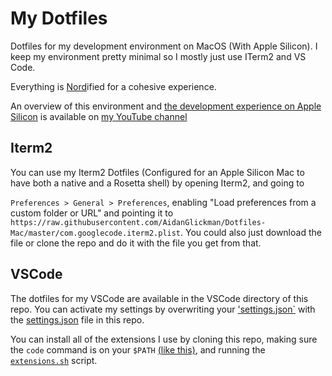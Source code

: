 # My Dotfiles
Dotfiles for my development environment on MacOS (With Apple Silicon). I keep my environment pretty minimal so I mostly just use ITerm2 and VS Code.

Everything is [Nord](https://www.nordtheme.com)ified for a cohesive experience.

An overview of this environment and [the development experience on Apple Silicon](https://www.youtube.com/watch?v=WIgOe95P-nI&lc=Ugxupc93CpcOKS2VrSt4AaABAg) is available on [my YouTube channel](https://www.youtube.com/channel/UC4sLvmZVtLhQag4DVqgPQmw)

## Iterm2
You can use my Iterm2 Dotfiles (Configured for an Apple Silicon Mac to have both a native and a Rosetta shell) by opening Iterm2, and going to 

`Preferences > General > Preferences`, enabling "Load preferences from a custom folder or URL" and pointing it to `https://raw.githubusercontent.com/AidanGlickman/Dotfiles-Mac/master/com.googlecode.iterm2.plist`. You could also just download the file or clone the repo and do it with the file you get from that.

## VSCode

The dotfiles for my VSCode are available in the VSCode directory of this repo. You can activate my settings by overwriting your ['settings.json`](https://code.visualstudio.com/docs/getstarted/settings) with the [settings.json](./vscode/settings.json) file in this repo.

You can install all of the extensions I use by cloning this repo, making sure the `code` command is on your `$PATH` [(like this)](https://code.visualstudio.com/docs/setup/mac#_launching-from-the-command-line), and running the [`extensions.sh`](./vscode/extensions.sh) script.
